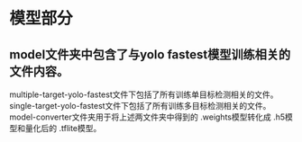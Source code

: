 # 模型部分
## model文件夹中包含了与yolo fastest模型训练相关的文件内容。
multiple-target-yolo-fastest文件下包括了所有训练单目标检测相关的文件。  
single-target-yolo-fastest文件下包括了所有训练多目标检测相关的文件。  
model-converter文件夹用于将上述两文件夹中得到的 .weights模型转化成 .h5模型和量化后的 .tflite模型。  









